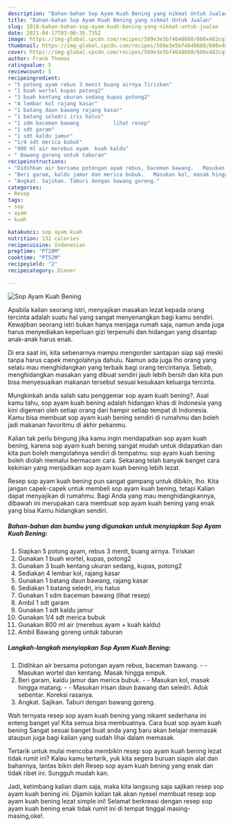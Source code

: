 ```yaml
---
description: "Bahan-bahan Sop Ayam Kuah Bening yang nikmat Untuk Jualan"
title: "Bahan-bahan Sop Ayam Kuah Bening yang nikmat Untuk Jualan"
slug: 1018-bahan-bahan-sop-ayam-kuah-bening-yang-nikmat-untuk-jualan
date: 2021-04-17T03:00:35.735Z
image: https://img-global.cpcdn.com/recipes/569e3e5bf4648680/680x482cq70/sop-ayam-kuah-bening-foto-resep-utama.jpg
thumbnail: https://img-global.cpcdn.com/recipes/569e3e5bf4648680/680x482cq70/sop-ayam-kuah-bening-foto-resep-utama.jpg
cover: https://img-global.cpcdn.com/recipes/569e3e5bf4648680/680x482cq70/sop-ayam-kuah-bening-foto-resep-utama.jpg
author: Frank Thomas
ratingvalue: 5
reviewcount: 5
recipeingredient:
- "5 potong ayam rebus 3 menit buang airnya Tiriskan"
- "1 buah wortel kupas potong2"
- "3 buah kentang ukuran sedang kupas potong2"
- "4 lembar kol rajang kasar"
- "1 batang daun bawang rajang kasar"
- "1 batang seledri iris halus"
- "1 sdm baceman bawang           lihat resep"
- "1 sdt garam"
- "1 sdt kaldu jamur"
- "1/4 sdt merica bubuk"
- "800 ml air merebus ayam  kuah kaldu"
- " Bawang goreng untuk taburan"
recipeinstructions:
- "Didihkan air bersama potongan ayam rebus, baceman bawang.   Masukan wortel dan kentang. Masak hingga empuk."
- "Beri garam, kaldu jamur dan merica bubuk.   Masukan kol, masak hingga matang.   Masukan irisan daun bawang dan seledri. Aduk sebentar. Koreksi rasanya."
- "Angkat. Sajikan. Taburi dengan bawang goreng."
categories:
- Resep
tags:
- sop
- ayam
- kuah

katakunci: sop ayam kuah 
nutrition: 131 calories
recipecuisine: Indonesian
preptime: "PT20M"
cooktime: "PT52M"
recipeyield: "2"
recipecategory: Dinner

---
```



![Sop Ayam Kuah Bening](https://img-global.cpcdn.com/recipes/569e3e5bf4648680/680x482cq70/sop-ayam-kuah-bening-foto-resep-utama.jpg)

Apabila kalian seorang istri, menyajikan masakan lezat kepada orang tercinta adalah suatu hal yang sangat menyenangkan bagi kamu sendiri. Kewajiban seorang istri bukan hanya menjaga rumah saja, namun anda juga harus menyediakan keperluan gizi terpenuhi dan hidangan yang disantap anak-anak harus enak.

Di era  saat ini, kita sebenarnya mampu mengorder santapan siap saji meski tanpa harus capek mengolahnya dahulu. Namun ada juga lho orang yang selalu mau menghidangkan yang terbaik bagi orang tercintanya. Sebab, menghidangkan masakan yang dibuat sendiri jauh lebih bersih dan kita pun bisa menyesuaikan makanan tersebut sesuai kesukaan keluarga tercinta. 



Mungkinkah anda salah satu penggemar sop ayam kuah bening?. Asal kamu tahu, sop ayam kuah bening adalah hidangan khas di Indonesia yang kini digemari oleh setiap orang dari hampir setiap tempat di Indonesia. Kamu bisa membuat sop ayam kuah bening sendiri di rumahmu dan boleh jadi makanan favoritmu di akhir pekanmu.

Kalian tak perlu bingung jika kamu ingin mendapatkan sop ayam kuah bening, karena sop ayam kuah bening sangat mudah untuk didapatkan dan kita pun boleh mengolahnya sendiri di tempatmu. sop ayam kuah bening boleh diolah memalui bermacam cara. Sekarang telah banyak banget cara kekinian yang menjadikan sop ayam kuah bening lebih lezat.

Resep sop ayam kuah bening pun sangat gampang untuk dibikin, lho. Kita jangan capek-capek untuk membeli sop ayam kuah bening, tetapi Kalian dapat menyajikan di rumahmu. Bagi Anda yang mau menghidangkannya, dibawah ini merupakan cara membuat sop ayam kuah bening yang enak yang bisa Kamu hidangkan sendiri.

<!--inarticleads1-->

##### Bahan-bahan dan bumbu yang digunakan untuk menyiapkan Sop Ayam Kuah Bening:

1. Siapkan 5 potong ayam, rebus 3 menit, buang airnya. Tiriskan
1. Gunakan 1 buah wortel, kupas, potong2
1. Gunakan 3 buah kentang ukuran sedang, kupas, potong2
1. Sediakan 4 lembar kol, rajang kasar
1. Gunakan 1 batang daun bawang, rajang kasar
1. Sediakan 1 batang seledri, iris halus
1. Gunakan 1 sdm baceman bawang           (lihat resep)
1. Ambil 1 sdt garam
1. Gunakan 1 sdt kaldu jamur
1. Gunakan 1/4 sdt merica bubuk
1. Gunakan 800 ml air (merebus ayam + kuah kaldu)
1. Ambil  Bawang goreng untuk taburan




<!--inarticleads2-->

##### Langkah-langkah menyiapkan Sop Ayam Kuah Bening:

1. Didihkan air bersama potongan ayam rebus, baceman bawang.  -  - Masukan wortel dan kentang. Masak hingga empuk.
1. Beri garam, kaldu jamur dan merica bubuk.  -  - Masukan kol, masak hingga matang.  -  - Masukan irisan daun bawang dan seledri. Aduk sebentar. Koreksi rasanya.
1. Angkat. Sajikan. Taburi dengan bawang goreng.




Wah ternyata resep sop ayam kuah bening yang nikamt sederhana ini enteng banget ya! Kita semua bisa membuatnya. Cara buat sop ayam kuah bening Sangat sesuai banget buat anda yang baru akan belajar memasak ataupun juga bagi kalian yang sudah lihai dalam memasak.

Tertarik untuk mulai mencoba membikin resep sop ayam kuah bening lezat tidak rumit ini? Kalau kamu tertarik, yuk kita segera buruan siapin alat dan bahannya, lantas bikin deh Resep sop ayam kuah bening yang enak dan tidak ribet ini. Sungguh mudah kan. 

Jadi, ketimbang kalian diam saja, maka kita langsung saja sajikan resep sop ayam kuah bening ini. Dijamin kalian tak akan nyesel membuat resep sop ayam kuah bening lezat simple ini! Selamat berkreasi dengan resep sop ayam kuah bening enak tidak rumit ini di tempat tinggal masing-masing,oke!.

